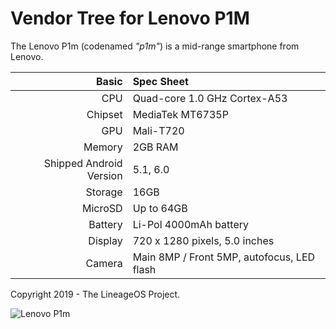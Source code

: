 Vendor Tree for Lenovo P1M
===========================================

The Lenovo P1m (codenamed _"p1m"_) is a mid-range smartphone from Lenovo.

Basic   | Spec Sheet
-------:|:-------------------------
CPU     | Quad-core 1.0 GHz Cortex-A53
Chipset | MediaTek MT6735P
GPU     | Mali-T720
Memory  | 2GB RAM
Shipped Android Version | 5.1, 6.0
Storage | 16GB
MicroSD | Up to 64GB
Battery | Li-Pol 4000mAh battery
Display | 720 x 1280 pixels, 5.0 inches
Camera  | Main 8MP / Front 5MP, autofocus, LED flash

Copyright 2019 - The LineageOS Project.

![Lenovo P1m](https://camo.githubusercontent.com/b73c187eb1ca7bd6ffb4ea0469f1d5b094a5c188/687474703a2f2f7777772e736d61727467697a6d6f2e6e65742f77702d636f6e74656e742f75706c6f6164732f323031352f31302f4c656e6f766f2d564942452d50316d2d312e6a7067 "Lenovo P1M")
